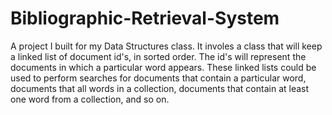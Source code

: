 # Bibliographic-Retrieval-System

A project I built for my Data Structures class. It involes a class that will keep a linked list of document id's, in sorted order. The id's will represent the documents in which a particular word appears. These linked lists could be used to perform searches for documents that contain a particular word, documents that all words in a collection, documents that contain at least one word from a collection, and so on.
